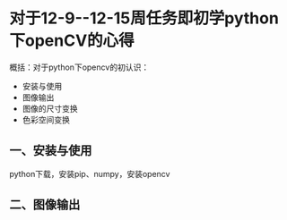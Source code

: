 # 对于12-9--12-15周任务即初学python下openCV的心得
概括：对于python下opencv的初认识：
* 安装与使用
* 图像输出
* 图像的尺寸变换
* 色彩空间变换
## 一、安装与使用
python下载，安装pip、numpy，安装opencv
## 二、图像输出


